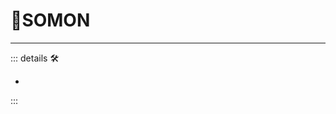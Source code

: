 # 🔷<soma>SOMON</soma>

---

<!-- =================================================== -->
<!-- =================================================== -->
<!-- =================================================== -->
<!-- =================================================== -->
<!-- =================================================== -->
::: details 🛠

-

:::
